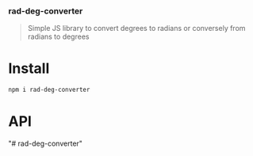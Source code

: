 ### rad-deg-converter

> Simple JS library to convert degrees to radians or conversely from radians to degrees

# Install

```sh
npm i rad-deg-converter
```

# API
"# rad-deg-converter" 
